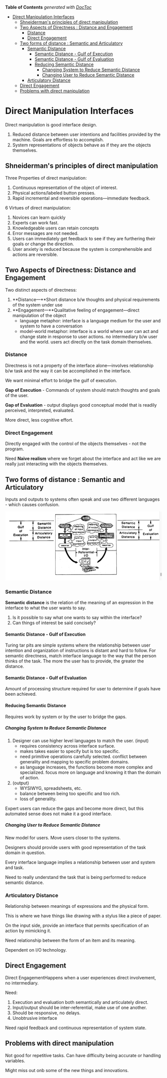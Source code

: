 <!-- START doctoc generated TOC please keep comment here to allow auto update -->
<!-- DON'T EDIT THIS SECTION, INSTEAD RE-RUN doctoc TO UPDATE -->
**Table of Contents**  *generated with [DocToc](https://github.com/thlorenz/doctoc)*

- [Direct Manipulation Interfaces](#direct-manipulation-interfaces)
  - [Shneiderman's principles of direct manipulation](#shneidermans-principles-of-direct-manipulation)
  - [Two Aspects of Directness : Distance and Engagement](#two-aspects-of-directness--distance-and-engagement)
    - [Distance](#distance)
    - [Direct Engagement](#direct-engagement)
  - [Two forms of distance : Semantic and Articulatory](#two-forms-of-distance--semantic-and-articulatory)
    - [Semantic Distance](#semantic-distance)
      - [Semantic Distance - Gulf of Execution](#semantic-distance---gulf-of-execution)
      - [Semantic Distance - Gulf of Evaluation](#semantic-distance---gulf-of-evaluation)
      - [Reducing Semantic Distance](#reducing-semantic-distance)
        - [Changing System to Reduce Semantic Distance](#changing-system-to-reduce-semantic-distance)
        - [Changing User to Reduce Semantic Distance](#changing-user-to-reduce-semantic-distance)
    - [Articulatory Distance](#articulatory-distance)
  - [Direct Engagement](#direct-engagement-1)
  - [Problems with direct manipulation](#problems-with-direct-manipulation)

<!-- END doctoc generated TOC please keep comment here to allow auto update -->

# Direct Manipulation Interfaces

Direct manipulation is good interface design.

1. Reduced distance between user intentions and facilities provided by the machine. Goals are
   effortless to accomplish.
2. System representations of objects behave as if they are the objects themselves.

## Shneiderman's principles of direct manipulation

Three Properties of direct manipulation:

1. Continuous representation of the object of interest.
2. Physical actions/labeled button presses.
3. Rapid incremental and reversible operations—immediate feedback.

6 Virtues of direct manipulation:

1. Novices can learn quickly
2. Experts can work fast.
3. Knowledgeable users can retain concepts
4. Error messages are not needed.
5. Users can immediately get feedback to see if they are furthering their goals or change the
   direction.
6. User anxiety is reduced because the system is comprehensible and actions are reversible.

## Two Aspects of Directness: Distance and Engagement

Two distinct aspects of directness:

1. **Distance—**Short distance b/w thoughts and physical requirements of the system under use
2. **Engagement—**Qualitative feeling of engagement—direct manipulation of the object
    - language metaphor: interface is a language medium for the user and system to have a
      conversation
    - model-world metaphor: interface is a world where user can act and change state in response to
      user actions. no
      intermediary b/w user and the world. users act directly on the task domain themselves.

### Distance

Directness is not a property of the interface alone—involves relationship b/w task and the way it
can be accomplished
in the interface.

We want minimal effort to bridge the gulf of execution.

**Gap of Execution** - Commands of system should match thoughts and goals of the user.

**Gap of Evaluation** - output displays good conceptual model that is readily perceived,
interpreted, evaluated.

More direct, less cognitive effort.

### Direct Engagement

Directly engaged with the control of the objects themselves - not the program.

Need __Naive realism__ where we forget about the interface and act like we are really just
interacting with the objects
themselves.

## Two forms of distance : Semantic and Articulatory

Inputs and outputs to systems often speak and use two different languages - which causes confusion.

![distance-gulfs](./distance-gulf-chart.png)

### Semantic Distance

**Semantic distance** is the relation of the meaning of an expression in the interface to what the
user wants to say.

1. Is it possible to say what one wants to say within the interface?
2. Can things of interest be said concisely?

#### Semantic Distance - Gulf of Execution

Turing tar pits are simple systems where the relationship between user intention and organization of
instructions is
distant and hard to follow.
For semantic directness, match interface language to the way that the person thinks of the task. The
more the user has
to provide, the greater the distance.

#### Semantic Distance - Gulf of Evaluation

Amount of processing structure required for user to determine if goals have been achieved.

#### Reducing Semantic Distance

Requires work by system or by the user to bridge the gaps.

##### Changing System to Reduce Semantic Distance

1. Designer can use higher level languages to match the user. (input)
    - requires consistency across interface surface.
    - makes takes easier to specify but is too specific.
    - need primitive operations carefully selected. conflict between generality and mapping to
      specific problem domains.
    - as language increases, the functions become more complex and specialized. focus more on
      language and knowing it
      than the domain of action.
2. (output)
    - WYSIWYG, spreadsheets, etc.
    - balance between being too specific and too rich.
    - loss of generality.

Expert users can reduce the gaps and become more direct, but this automated sense does not make it a
good interface.

##### Changing User to Reduce Semantic Distance

New model for users. Move users closer to the systems.

Designers should provide users with good representation of the task domain in question.

Every interface language implies a relationship between user and system and task.

Need to really understand the task that is being performed to reduce semantic distance.

### Articulatory Distance

Relationship between meanings of expressions and the physical form.

This is where we have things like drawing with a stylus like a piece of paper.

On the input side, provide an interface that permits specification of an action by mimicking it.

Need relationship between the form of an item and its meaning.

Dependent on I/O technology.

## Direct Engagement

Direct EngagementHappens when a user experiences direct involvement, no intermediary.

Need:

1. Execution and evaluation both semantically and articulately direct.
2. Input/output should be inter-referential, make use of one another.
3. Should be responsive, no delays.
4. Unobtrusive interface

Need rapid feedback and continuous representation of system state.

## Problems with direct manipulation

Not good for repetitive tasks. Can have difficulty being accurate or handling variables.

Might miss out onb some of the new things and innovations.
